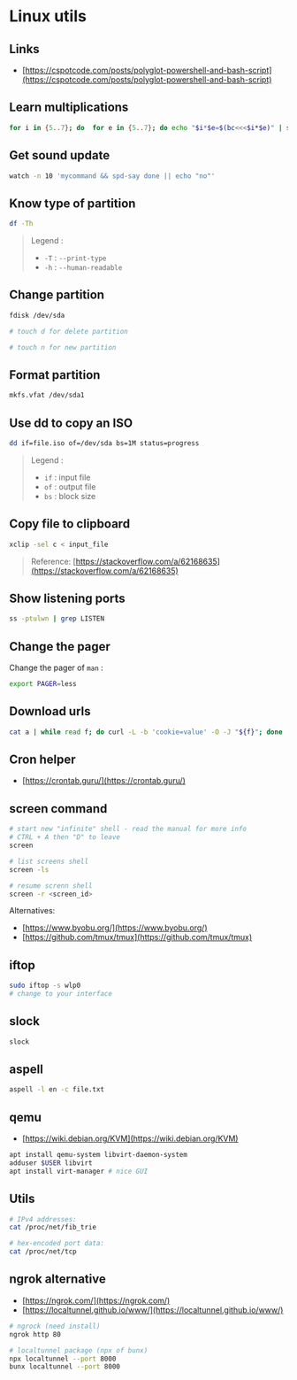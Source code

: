 # Linux utils

## Links

- [https://cspotcode.com/posts/polyglot-powershell-and-bash-script](https://cspotcode.com/posts/polyglot-powershell-and-bash-script)

## Learn multiplications

```sh
for i in {5..7}; do  for e in {5..7}; do echo "$i*$e=$(bc<<<$i*$e)" | spd-say -e ;sleep 2; done; done
```

## Get sound update

```sh
watch -n 10 'mycommand && spd-say done || echo "no"'
```

## Know type of partition

```sh
df -Th
```

> Legend :
>
> - `-T` : `--print-type`
> - `-h` : `--human-readable`

## Change partition

```sh
fdisk /dev/sda

# touch d for delete partition

# touch n for new partition
```

## Format partition

```sh
mkfs.vfat /dev/sda1
```

## Use dd to copy an ISO

```sh
dd if=file.iso of=/dev/sda bs=1M status=progress
```

> Legend :
>
> - `if` : input file
> - `of` : output file
> - `bs` : block size

## Copy file to clipboard

```sh
xclip -sel c < input_file
```

> Reference: [https://stackoverflow.com/a/62168635](https://stackoverflow.com/a/62168635)

## Show listening ports

```sh
ss -ptulwn | grep LISTEN
```

## Change the pager

Change the pager of `man` :

```sh
export PAGER=less
```

## Download urls

```sh
cat a | while read f; do curl -L -b 'cookie=value' -O -J "${f}"; done
```

## Cron helper

- [https://crontab.guru/](https://crontab.guru/)

## screen command

```sh
# start new "infinite" shell - read the manual for more info
# CTRL + A then "D" to leave
screen

# list screens shell
screen -ls

# resume screnn shell
screen -r <screen_id>
```

Alternatives:

- [https://www.byobu.org/](https://www.byobu.org/)
- [https://github.com/tmux/tmux](https://github.com/tmux/tmux)

## iftop

```sh
sudo iftop -s wlp0
# change to your interface
```

## slock

```sh
slock
```

## aspell

```sh
aspell -l en -c file.txt
```

## qemu

- [https://wiki.debian.org/KVM](https://wiki.debian.org/KVM)

```sh
apt install qemu-system libvirt-daemon-system
adduser $USER libvirt
apt install virt-manager # nice GUI
```

## Utils

```sh
# IPv4 addresses:
cat /proc/net/fib_trie

# hex-encoded port data:
cat /proc/net/tcp
```

## ngrok alternative

- [https://ngrok.com/](https://ngrok.com/)
- [https://localtunnel.github.io/www/](https://localtunnel.github.io/www/)

```sh
# ngrock (need install)
ngrok http 80

# localtunnel package (npx of bunx)
npx localtunnel --port 8000
bunx localtunnel --port 8000
```
